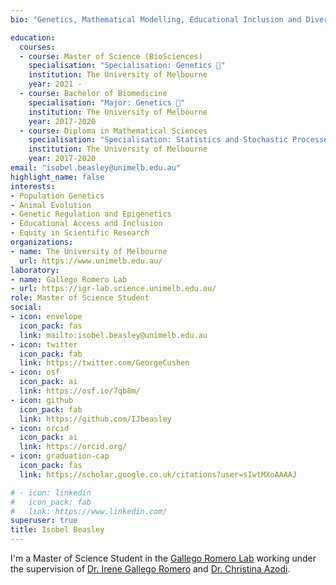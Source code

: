 ```yaml
---
bio: "Genetics, Mathematical Modelling, Educational Inclusion and Diversity"

education:
  courses:
  - course: Master of Science (BioSciences)
    specialisation: "Specialisation: Genetics 🧬"
    institution: The University of Melbourne
    year: 2021 - 
  - course: Bachelor of Biomedicine 
    specialisation: "Major: Genetics 🧬"
    institution: The University of Melbourne
    year: 2017-2020
  - course: Diploma in Mathematical Sciences
    specialisation: "Specialisation: Statistics and Stochastic Processes 📊 "
    institution: The University of Melbourne
    year: 2017-2020
email: "isobel.beasley@unimelb.edu.au"
highlight_name: false
interests:
- Population Genetics
- Animal Evolution
- Genetic Regulation and Epigenetics
- Educational Access and Inclusion
- Equity in Scientific Research
organizations:
- name: The University of Melbourne
  url: https://www.unimelb.edu.au/
laboratory: 
- name: Gallego Romero Lab
- url: https://igr-lab.science.unimelb.edu.au/
role: Master of Science Student
social:
- icon: envelope
  icon_pack: fas
  link: mailto:isobel.beasley@unimelb.edu.au
- icon: twitter
  icon_pack: fab
  link: https://twitter.com/GeorgeCushen
- icon: osf
  icon_pack: ai
  link: https://osf.io/7qb8m/
- icon: github
  icon_pack: fab
  link: https://github.com/IJbeasley
- icon: orcid
  icon_pack: ai
  link: https://orcid.org/
- icon: graduation-cap
  icon_pack: fas
  link: https://scholar.google.co.uk/citations?user=sIwtMXoAAAAJ

# - icon: linkedin
#   icon_pack: fab
#   link: https://www.linkedin.com/
superuser: true
title: Isobel Beasley 
---
```


I'm a Master of Science Student in the [Gallego Romero Lab](https://igr-lab.science.unimelb.edu.au/) working under the supervision of [Dr. Irene Gallego Romero](https://findanexpert.unimelb.edu.au/profile/806586-irene-gallego-romero) and [Dr. Christina Azodi](https://www.svi.edu.au/research_themes/research_staff/christina_azodi). 



